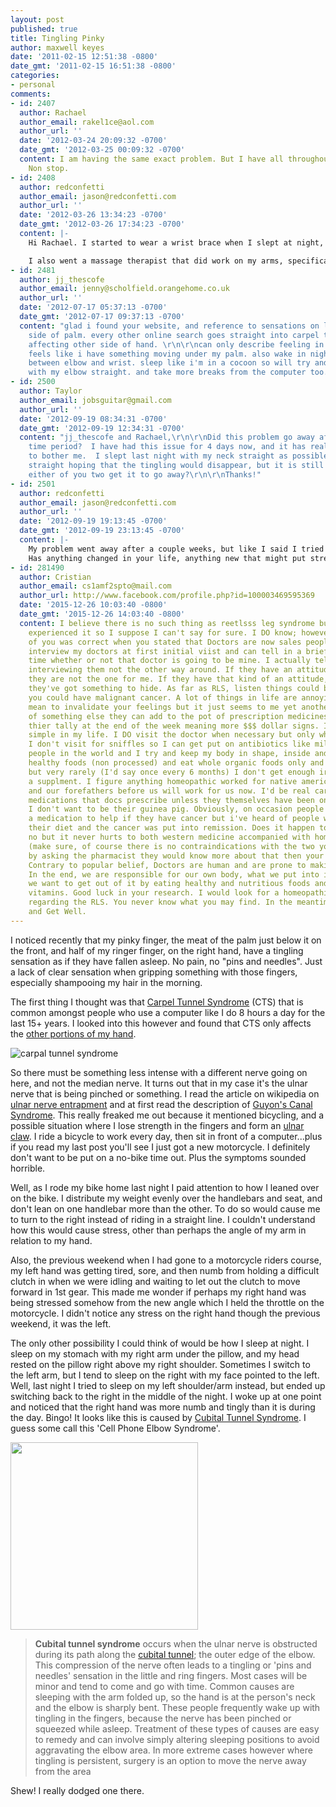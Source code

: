 ```yaml
---
layout: post
published: true
title: Tingling Pinky
author: maxwell keyes
date: '2011-02-15 12:51:38 -0800'
date_gmt: '2011-02-15 16:51:38 -0800'
categories:
- personal
comments:
- id: 2407
  author: Rachael
  author_email: rakel1ce@aol.com
  author_url: ''
  date: '2012-03-24 20:09:32 -0700'
  date_gmt: '2012-03-25 00:09:32 -0700'
  content: I am having the same exact problem. But I have all throughout the day.
    Non stop.
- id: 2408
  author: redconfetti
  author_email: jason@redconfetti.com
  author_url: ''
  date: '2012-03-26 13:34:23 -0700'
  date_gmt: '2012-03-26 17:34:23 -0700'
  content: |-
    Hi Rachael. I started to wear a wrist brace when I slept at night, and this helped greatly. I think that my wrist or arm would contort in stressful ways when I slept, like a muscular cramping in response to the new events such as using the clutch on my motorcycle extensively. The wrist brace stopped this from happening too much.

    I also went a massage therapist that did work on my arms, specifically the forearms, and this contributed to the issues with sensation in my hand going away.
- id: 2481
  author: jj_thescofe
  author_email: jenny@scholfield.orangehome.co.uk
  author_url: ''
  date: '2012-07-17 05:37:13 -0700'
  date_gmt: '2012-07-17 09:37:13 -0700'
  content: "glad i found your website, and reference to sensations on little finger
    side of palm. every other online search goes straight into carpel tunnel syndrome
    affecting other side of hand. \r\n\r\ncan only describe feeling in palm as rippling.
    feels like i have something moving under my palm. also wake in night with pain
    between elbow and wrist. sleep like i'm in a cocoon so will try and sleep tonight
    with my elbow straight. and take more breaks from the computer too."
- id: 2500
  author: Taylor
  author_email: jobsguitar@gmail.com
  author_url: ''
  date: '2012-09-19 08:34:31 -0700'
  date_gmt: '2012-09-19 12:34:31 -0700'
  content: "jj_thescofe and Rachael,\r\n\r\nDid this problem go away after a short
    time period?  I have had this issue for 4 days now, and it has really started
    to bother me.  I slept last night with my neck straight as possible and my arm
    straight hoping that the tingling would disappear, but it is still present.  Did
    either of you two get it to go away?\r\n\r\nThanks!"
- id: 2501
  author: redconfetti
  author_email: jason@redconfetti.com
  author_url: ''
  date: '2012-09-19 19:13:45 -0700'
  date_gmt: '2012-09-19 23:13:45 -0700'
  content: |-
    My problem went away after a couple weeks, but like I said I tried various things to alleviate the tingling (wrist brace, massage, sleeping position). Also getting used to the motorcycle clutch was part of this.
    Has anything changed in your life, anything new that might put stress or cause changes in your neck, shoulders, or arms, which might be putting pressure on nerves?
- id: 281490
  author: Cristian
  author_email: cs1amf2spto@mail.com
  author_url: http://www.facebook.com/profile.php?id=100003469595369
  date: '2015-12-26 10:03:40 -0800'
  date_gmt: '2015-12-26 14:03:40 -0800'
  content: I believe there is no such thing as reetlsss leg syndrome but I've never
    experienced it so I suppose I can't say for sure. I DO know; however, that one
    of you was correct when you stated that Doctors are now sales people. I usually
    interview my doctors at first initial viist and can tell in a brief period of
    time whether or not that doctor is going to be mine. I actually tell them, I'm
    interviewing them not the other way around. If they have an attitude about it,
    they are not the one for me. If they have that kind of an attitude, then I think
    they've got something to hide. As far as RLS, listen things could be much worse
    you could have malignant cancer. A lot of things in life are annoying, I don't
    mean to invalidate your feelings but it just seems to me yet another diagnosis
    of something else they can add to the pot of prescription medicines to add to
    thier tally at the end of the week meaning more $$$ dollar signs. I keep things
    simple in my life. I DO visit the doctor when necessary but only when very necessary.
    I don't visit for sniffles so I can get put on antibiotics like millions of other
    people in the world and I try and keep my body in shape, inside and out. I eat
    healthy foods (non processed) and eat whole organic foods only and no red meat
    but very rarely (I'd say once every 6 months) I don't get enough iron so I take
    a supplment. I figure anything homeopathic worked for native american indians
    and our forefathers before us will work for us now. I'd be real careful about
    medications that docs prescribe unless they themselves have been on it for sometime.
    I don't want to be their guinea pig. Obviously, on occasion people HAVE to take
    a medication to help if they have cancer but i've heard of people who just changed
    their diet and the cancer was put into remission. Does it happen to everyone,
    no but it never hurts to both western medicine accompanied with homeopathic remedies
    (make sure, of course there is no contraindications with the two you can do that
    by asking the pharmacist they would know more about that then your doc anyway)
    Contrary to popular belief, Doctors are human and are prone to making mistakes.
    In the end, we are responsible for our own body, what we put into it and what
    we want to get out of it by eating healthy and nutritious foods and taking our
    vitamins. Good luck in your research. I would look for a homeopathic remedy first
    regarding the RLS. You never know what you may find. In the meantime, God Bless
    and Get Well.
---
```


I noticed recently that my pinky finger, the meat of the palm just below it on the front, and half of my ringer
finger, on the right hand, have a tingling sensation as if they have fallen asleep. No pain, no "pins and needles".
Just a lack of clear sensation when gripping something with those fingers, especially shampooing my hair in the
morning.

The first thing I thought was that [Carpel Tunnel Syndrome](http://en.wikipedia.org/wiki/Carpal_tunnel_syndrome) (CTS)
that is common amongst people who use a computer like I do 8 hours a day for the last 15+ years. I looked into this
however and found that CTS only affects the
[other portions of my hand](http://www.nlm.nih.gov/medlineplus/ency/imagepages/1081.htm).

![carpal tunnel syndrome]({{site.assets.url_prefix}}/images/posts/carpal-tunnel-syndrome.jpg "carpal tunnel syndrome")

So there must be something less intense with a different nerve going on here, and not the median nerve. It turns out
that in my case it's the ulnar nerve that is being pinched or something. I read the article on wikipedia on
[ulnar nerve entrapment](http://en.wikipedia.org/wiki/Ulnar_nerve_entrapment) and at first read the description of
[Guyon's Canal Syndrome](http://en.wikipedia.org/wiki/Guyon%27s_canal_syndrome). This really freaked me out because it
mentioned bicycling, and a possible situation where I lose strength in the fingers and form an
[ulnar claw](http://en.wikipedia.org/wiki/Ulnar_claw). I ride a bicycle to work every day, then sit in front of a
computer...plus if you read my last post you'll see I just got a new motorcycle. I definitely don't want to be put on
a no-bike time out. Plus the symptoms sounded horrible.

Well, as I rode my bike home last night I paid attention to how I leaned over on the bike. I distribute my weight
evenly over the handlebars and seat, and don't lean on one handlebar more than the other. To do so would cause me to
turn to the right instead of riding in a straight line. I couldn't understand how this would cause stress, other than
perhaps the angle of my arm in relation to my hand.

Also, the previous weekend when I had gone to a motorcycle riders course, my left hand was getting tired, sore, and
then numb from holding a difficult clutch in when we were idling and waiting to let out the clutch to move forward in
1st gear. This made me wonder if perhaps my right hand was being stressed somehow from the new angle which I held the
throttle on the motorcycle. I didn't notice any stress on the right hand though the previous weekend, it was the left.

The only other possibility I could think of would be how I sleep at night. I sleep on my stomach with my right arm
under the pillow, and my head rested on the pillow right above my right shoulder. Sometimes I switch to the left arm,
but I tend to sleep on the right with my face pointed to the left. Well, last night I tried to sleep on my left
shoulder/arm instead, but ended up switching back to the right in the middle of the night. I woke up at one point and
noticed that the right hand was more numb and tingly than it is during the day. Bingo! It looks like this is caused by
[Cubital Tunnel Syndrome](http://en.wikipedia.org/wiki/Ulnar_nerve_entrapment#Cubital_Tunnel_Syndrome). I guess some
call this 'Cell Phone Elbow Syndrome'.

[<img title="cubital-tunnel-syndrome" src="http://assets.redconfetti.com/images/posts/cubital-tunnel-syndrome.jpg" alt="" width="300" />](http://www.thepicky.com/gadgets/what-is-cell-phone-elbow-syndrome/)

> __Cubital tunnel syndrome__ occurs when the ulnar nerve is obstructed during its path along the
[cubital tunnel](http://en.wikipedia.org/wiki/Cubital_tunnel); the outer edge of the elbow. This compression of the
nerve often leads to a tingling or 'pins and needles' sensation in the little and ring fingers. Most cases will be
minor and tend to come and go with time. Common causes are sleeping with the arm folded up, so the hand is at the
person's neck and the elbow is sharply bent. These people frequently wake up with tingling in the fingers, because the
nerve has been pinched or squeezed while asleep. Treatment of these types of causes are easy to remedy and can involve
simply altering sleeping positions to avoid aggravating the elbow area. In more extreme cases however where tingling
is persistent, surgery is an option to move the nerve away from the area

Shew! I really dodged one there.
